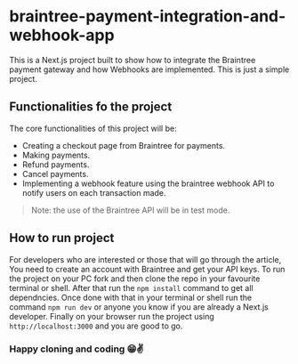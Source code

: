 # braintree-payment-integration-and-webhook-app
This is a Next.js project built to show how to integrate the Braintree payment gateway and how Webhooks are implemented. This is just a simple project.
## Functionalities fo the project
The core functionalities of this project will be:
* Creating a checkout page from Braintree for payments.
* Making payments.
* Refund payments.
* Cancel payments.
* Implementing a webhook feature using the braintree webhook API to notify users on each transaction made.

>Note: the use of the Braintree API will be in test mode.

## How to run project
For developers who are interested or those that will go through the article, You need to create an account with Braintree and get your API keys.
To run the project on your PC fork and then clone the repo in your favourite terminal or shell. After that run the `npm install` command to get all dependncies. 
Once done with that in your terminal or shell run the command `npm run dev` or anyone you know if you are already a Next.js developer.
Finally on your browser run the project using `http://localhost:3000` and you are good to go.

### Happy cloning and coding 😁✌
